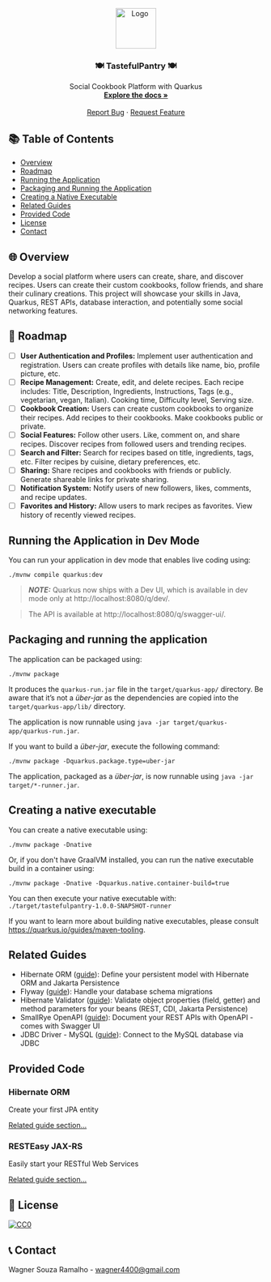 
<p align="center">
  <img src="logo.png" alt="Logo" width="80" height="80">
  <h3 align="center">🍽️ TastefulPantry 🍽️</h3>
  <p align="center">
    Social Cookbook Platform with Quarkus
    <br />
    <a href="#overview"><strong>Explore the docs »</strong></a>
    <br />
    <br />
    <a href="https://github.com/wagner4400/TastefulPantry/issues">Report Bug</a>
    ·
    <a href="https://github.com/wagner4400/TastefulPantry/issues">Request Feature</a>
  </p>
</p>

## 📚 Table of Contents
* [Overview](#overview)
* [Roadmap](#roadmap)
* [Running the Application](#running-the-application)
* [Packaging and Running the Application](#packaging-and-running-the-application)
* [Creating a Native Executable](#creating-a-native-executable)
* [Related Guides](#related-guides)
* [Provided Code](#provided-code)
* [License](#license)
* [Contact](#contact)

## 🌐 Overview
Develop a social platform where users can create, share, and discover recipes. Users can create their custom cookbooks, follow friends, and share their culinary creations. This project will showcase your skills in Java, Quarkus, REST APIs, database interaction, and potentially some social networking features.

## 🚀 Roadmap
- [ ] **User Authentication and Profiles:** Implement user authentication and registration. Users can create profiles with details like name, bio, profile picture, etc.
- [ ] **Recipe Management:** Create, edit, and delete recipes. Each recipe includes: Title, Description, Ingredients, Instructions, Tags (e.g., vegetarian, vegan, Italian). Cooking time, Difficulty level, Serving size.
- [ ] **Cookbook Creation:** Users can create custom cookbooks to organize their recipes. Add recipes to their cookbooks. Make cookbooks public or private.
- [ ] **Social Features:** Follow other users. Like, comment on, and share recipes. Discover recipes from followed users and trending recipes.
- [ ] **Search and Filter:** Search for recipes based on title, ingredients, tags, etc. Filter recipes by cuisine, dietary preferences, etc.
- [ ] **Sharing:** Share recipes and cookbooks with friends or publicly. Generate shareable links for private sharing.
- [ ] **Notification System:** Notify users of new followers, likes, comments, and recipe updates.
- [ ] **Favorites and History:** Allow users to mark recipes as favorites. View history of recently viewed recipes.

## Running the Application in Dev Mode

You can run your application in dev mode that enables live coding using:
```shell script
./mvnw compile quarkus:dev
```

> **_NOTE:_**  Quarkus now ships with a Dev UI, which is available in dev mode only at http://localhost:8080/q/dev/.

> The API is available at http://localhost:8080/q/swagger-ui/.
## Packaging and running the application

The application can be packaged using:
```shell script
./mvnw package
```
It produces the `quarkus-run.jar` file in the `target/quarkus-app/` directory.
Be aware that it’s not a _über-jar_ as the dependencies are copied into the `target/quarkus-app/lib/` directory.

The application is now runnable using `java -jar target/quarkus-app/quarkus-run.jar`.

If you want to build a _über-jar_, execute the following command:
```shell script
./mvnw package -Dquarkus.package.type=uber-jar
```

The application, packaged as a _über-jar_, is now runnable using `java -jar target/*-runner.jar`.

## Creating a native executable

You can create a native executable using:
```shell script
./mvnw package -Dnative
```

Or, if you don't have GraalVM installed, you can run the native executable build in a container using:
```shell script
./mvnw package -Dnative -Dquarkus.native.container-build=true
```

You can then execute your native executable with: `./target/tastefulpantry-1.0.0-SNAPSHOT-runner`

If you want to learn more about building native executables, please consult https://quarkus.io/guides/maven-tooling.

## Related Guides

- Hibernate ORM ([guide](https://quarkus.io/guides/hibernate-orm)): Define your persistent model with Hibernate ORM and Jakarta Persistence
- Flyway ([guide](https://quarkus.io/guides/flyway)): Handle your database schema migrations
- Hibernate Validator ([guide](https://quarkus.io/guides/validation)): Validate object properties (field, getter) and method parameters for your beans (REST, CDI, Jakarta Persistence)
- SmallRye OpenAPI ([guide](https://quarkus.io/guides/openapi-swaggerui)): Document your REST APIs with OpenAPI - comes with Swagger UI
- JDBC Driver - MySQL ([guide](https://quarkus.io/guides/datasource)): Connect to the MySQL database via JDBC

## Provided Code

### Hibernate ORM

Create your first JPA entity

[Related guide section...](https://quarkus.io/guides/hibernate-orm)



### RESTEasy JAX-RS

Easily start your RESTful Web Services

[Related guide section...](https://quarkus.io/guides/getting-started#the-jax-rs-resources)



## 📜 License
[![CC0](https://licensebuttons.net/p/zero/1.0/88x31.png)](https://creativecommons.org/publicdomain/zero/1.0/)

## 📞 Contact
Wagner Souza Ramalho - wagner4400@gmail.com